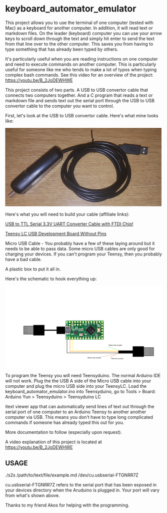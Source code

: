 # keyboard_automator_emulator
This project allows you to use the terminal of one computer (tested with Mac) as a keyboard for another computer. In addition, it will read text or markdown files. On the leader (keyboard) computer you can use your arrow keys to scroll down through the text and simply hit enter to send the text from that line over to the other computer.  This saves you from having to type something that has already been typed by others.  

It's particularly useful when you are reading instructions on one computer and need to execute commands on another computer.  This is particularly useful for someone like me who tends to make a lot of typos when typing complex bash commands.  See this video for an overview of the project: https://youtu.be/B_2JoDEWHWE

This project consists of two parts.  A USB to USB convertor cable that connects two computers together.  And a C program that reads a text or markdown file and sends text out the serial port through the USB to USB convertor cable to the computer you want to control.     

First, let's look at the USB to USB convertor cable.  Here's what mine looks like: 

![Completed USB to USB convertor cable](./images/USB2USB_cable.jpg)

Here's what you will need to build your cable (affiliate links):  

[USB to TTL Serial 3.3V UART Converter Cable with FTDI Chip!](https://www.amazon.com/gp/product/B06ZYPLFNB/ref=as_li_tl?ie=UTF8&camp=1789&creative=9325&creativeASIN=B06ZYPLFNB&linkCode=as2&tag=hightechhoste-20&linkId=fa771f621f446405b7e19dc82cddf165)

[Teensy LC USB Development Board Without Pins](https://www.amazon.com/gp/product/B01BMRTZGE/ref=as_li_tl?ie=UTF8&camp=1789&creative=9325&creativeASIN=B01BMRTZGE&linkCode=as2&tag=hightechhoste-20&linkId=f3c548810fa16a25ee8ba9ae16105a44)

Micro USB Cable - You probably have a few of these laying around but it needs to be able to pass data.  Some micro USB cables are only good for charging your devices.   If you can't program your Teensy, then you probably have a bad cable. 

A plastic box to put it all in.  

Here's the schematic to hook everything up: 

![Schematic](./images/USB2USB_cable-schematic.png)

To program the Teensy you will need Teensyduino. The normal Arduino IDE will not work.  Plug the the USB A side of the Micro USB cable into your computer and plug the micro USB side into your TeensyLC.  Load the keyboard_automator_emulator.ino into Teensyduino, go to Tools > Board: Arduino Yun > Teensyduino > Teensyduino LC


itext viewer app that can automatically send lines of text out through the serial port of one computer to an Arduino Teensy to another another computer via USB.  This means you don't have to type long complicated commands if someone has already typed this out for you.   

More documentation to follow (especially upon request). 

A video explanation of this project is located at https://youtu.be/B_2JoDEWHWE

## USAGE
./s2s /path/to/text/file/example.md /dev/cu.usbserial-FTGNRR7Z

cu.usbserial-FTGNRR7Z refers to the serial port that has been exposed in your devices directory when the Aruduino is plugged in.  Your port will vary from what's shown above.  

Thanks to my friend Akos for helping with the programming.   
